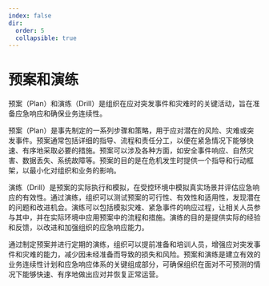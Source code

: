 ```yaml
---
index: false
dir:
  order: 5
  collapsible: true
---
```


# 预案和演练

预案（Plan）和演练（Drill）是组织在应对突发事件和灾难时的关键活动，旨在准备应急响应和确保业务连续性。

预案（Plan）是事先制定的一系列步骤和策略，用于应对潜在的风险、灾难或突发事件。预案通常包括详细的指导、流程和责任分工，以便在紧急情况下能够快速、有序地采取必要的措施。预案可以涉及各种方面，如安全事件响应、自然灾害、数据丢失、系统故障等。预案的目的是在危机发生时提供一个指导和行动框架，以最小化对组织和业务的影响。

演练（Drill）是预案的实际执行和模拟，在受控环境中模拟真实场景并评估应急响应的有效性。通过演练，组织可以测试预案的可行性、有效性和适用性，发现潜在的问题和改进机会。演练可以包括模拟灾难、紧急事件的响应过程，让相关人员参与其中，并在实际环境中应用预案中的流程和措施。演练的目的是提供实际的经验和反馈，以改进和加强组织的应急响应能力。

通过制定预案并进行定期的演练，组织可以提前准备和培训人员，增强应对突发事件和灾难的能力，减少因未经准备而导致的损失和风险。预案和演练是建立有效的业务连续性计划和应急响应体系的关键组成部分，可确保组织在面对不可预测的情况下能够快速、有序地做出应对并恢复正常运营。
